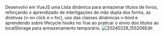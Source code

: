 Desenvolvi em VueJS uma Lista dinâmica para armazenar títulos de livros, reforçando o aprendizado de interligações de mão dupla dos forms, as diretivas (v-on click e v-for), uso das classes dinâmicas v-bind e aprendendo sobre lifecycle hooks no Vue ao praticar o envio dos títulos ao localStorage para armazenamento temporário.
![20240226_155206Edit](https://github.com/giselegarcia/Lista-de-titulos-em-VueJS/assets/80002777/fc7bce25-abb1-4c4f-9200-ec25f1152e15)
